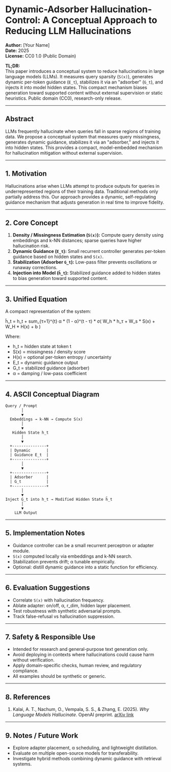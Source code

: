 # Dynamic-Adsorber Hallucination-Control: A Conceptual Approach to Reducing LLM Hallucinations

**Author:** [Your Name]  
**Date:** 2025  
**License:** CC0 1.0 (Public Domain)

**TL;DR:**  
This paper introduces a conceptual system to reduce hallucinations in large language models (LLMs). It measures query sparsity (`S(x)`), generates dynamic per-token guidance (`E_t`), stabilizes it via an "adsorber" (`G_t`), and injects it into model hidden states. This compact mechanism biases generation toward supported content without external supervision or static heuristics. Public domain (CC0), research-only release.

---

## Abstract
LLMs frequently hallucinate when queries fall in sparse regions of training data. We propose a conceptual system that measures query missingness, generates dynamic guidance, stabilizes it via an "adsorber," and injects it into hidden states. This provides a compact, model-embedded mechanism for hallucination mitigation without external supervision.

---

## 1. Motivation
Hallucinations arise when LLMs attempt to produce outputs for queries in underrepresented regions of their training data. Traditional methods only partially address this. Our approach provides a dynamic, self-regulating guidance mechanism that adjusts generation in real time to improve fidelity.

---

## 2. Core Concept
1. **Density / Missingness Estimation (`S(x)`):** Compute query density using embeddings and k-NN distances; sparse queries have higher hallucination risk.  
2. **Dynamic Guidance (`E_t`):** Small recurrent controller generates per-token guidance based on hidden states and `S(x)`.  
3. **Stabilization (Adsorber `G_t`):** Low-pass filter prevents oscillations or runaway corrections.  
4. **Injection into Model (`h̃_t`):** Stabilized guidance added to hidden states to bias generation toward supported content.

---
## 3. Unified Equation

A compact representation of the system:

h̃_t = h_t + sum_{τ=1}^{t} α * (1 - α)^(t - τ) * σ( W_h * h_τ + W_s * S(x) + W_H * H(x) + b )

Where:  
- h_t = hidden state at token t  
- S(x) = missingness / density score  
- H(x) = optional per-token entropy / uncertainty  
- E_t = dynamic guidance output  
- G_t = stabilized guidance (adsorber)  
- α = damping / low-pass coefficient

---

## 4. ASCII Conceptual Diagram
```
Query / Prompt
       │
       ▼
  Embeddings → k-NN → Compute S(x)
       │
       ▼
   Hidden State h_t
       │
       ▼
  +---------------+
  | Dynamic       |
  | Guidance E_t  |
  +---------------+
       │
       ▼
  +---------------+
  | Adsorber      |
  | G_t           |
  +---------------+
       │
       ▼
Inject G_t into h_t → Modified Hidden State h̃_t
       │
       ▼
    LLM Output
```

---

## 5. Implementation Notes
- Guidance controller can be a small recurrent perceptron or adapter module.  
- `S(x)` computed locally via embeddings and k-NN search.  
- Stabilization prevents drift; α tunable empirically.  
- Optional: distill dynamic guidance into a static function for efficiency.

---

## 6. Evaluation Suggestions
- Correlate `S(x)` with hallucination frequency.  
- Ablate adapter: on/off, α, r_dim, hidden layer placement.  
- Test robustness with synthetic adversarial prompts.  
- Track false-refusal vs hallucination suppression.

---

## 7. Safety & Responsible Use
- Intended for research and general-purpose text generation only.  
- Avoid deploying in contexts where hallucinations could cause harm without verification.  
- Apply domain-specific checks, human review, and regulatory compliance.  
- All examples should be synthetic or generic.

---

## 8. References
1. Kalai, A. T., Nachum, O., Vempala, S. S., & Zhang, E. (2025). *Why Language Models Hallucinate*. OpenAI preprint. [arXiv link](https://arxiv.org/abs/2509.04664)

---

## 9. Notes / Future Work
- Explore adapter placement, α scheduling, and lightweight distillation.  
- Evaluate on multiple open-source models for transferability.  
- Investigate hybrid methods combining dynamic guidance with retrieval systems.
```}

